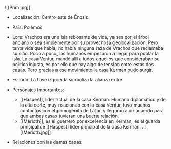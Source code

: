 ![[Prim.jpg]]
- Localización: Centro este de Énosis
- País: Polemos
- Lore: Vrachos era una isla rebosante de vida, ya sea por el árbol anciano o sea simplemente por su provechosa geolocalización. Pero tanta vida que había, no había ninguna raza de Vrachos que reclamaba su sitio. Poco a poco, los humanos empezaron a llegar para poblar la isla. La casa Ventur, mandó allí a todos aquellos que consideraban su política injusta, es por ello que hay algo de tensión entre estas dos casas. Pero gracias a ese movimiento la casa Kerman pudo surgir.
- Escudo: La llave izquierda simboliza la alianza entre 
- Personajes importantes: 
	- [[Haspes]], lider actual de la casa Kerman. Humano diplomático y de la alta corte, muy relacionao con la casa Ventur, tuvo muchos contactos con el primogénito de Latar, y llegaron a un acuerdo para que ambas casas tuvieran una buena relación.
	- [[Merioth]], es el guerrero por excelencia en Kerman, es el guarda principal de [[Haspes]] lider principal de la casa Kerman. .
		![[Merioth.jpg]]
		

- Relaciones con las demás casas: